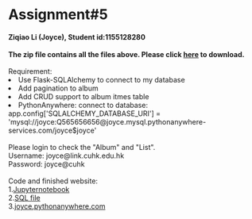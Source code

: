 # Assignment#5
<h4> Ziqiao Li (Joyce), Student id:1155128280</h4>
<b>The zip file contains all the files above. Please click <a href="https://github.com/Joyce630/com5940/raw/master/assignment%235/JoyceAssign5zip.zip">here</a> to download.</b>
<br><br>Requirement:
<br><li>Use Flask-SQLAlchemy to connect to my database
<br><li> Add pagination to album
<br><li> Add CRUD support to album itmes table
<br><li>PythonAnywhere: connect to database: app.config['SQLALCHEMY_DATABASE_URI'] = 'mysql://joyce:Q565656656@joyce.mysql.pythonanywhere-services.com/joyce$joyce'
<br><br>Please login to check the "Album" and "List". 
<br> Username: joyce@link.cuhk.edu.hk
<br> Password: joyce@cuhk
<br><br>Code and finished website:
<br>1.<a href="https://github.com/Joyce630/com5940/tree/master/assignment%235/JupyterNotebook" target="_blank">Jupyternotebook</a>
<br>2.<a href="https://github.com/Joyce630/com5940/blob/master/assignment%235/DestinationsAll.sql" target="_blank">SQL file</a>
<br>3.<a href="http://joyce.pythonanywhere.com/" target="_blank">joyce.pythonanywhere.com</a>




